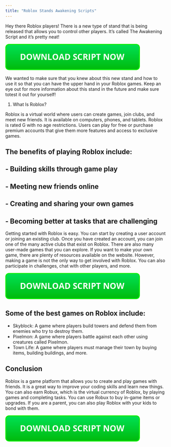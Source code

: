 ```yaml
---
title: "Roblox Stands Awakening Scripts"
---
```


Hey there Roblox players! There is a new type of stand that is being released that allows you to control other players. It’s called The Awakening Script and it’s pretty neat!

[![script button](https://github.com/robloxpaste/robloxpaste.github.io/blob/main/script_button.png?raw=true)](https://rbxpaste.com/latest-script)


We wanted to make sure that you knew about this new stand and how to use it so that you can have the upper hand in your Roblox games. Keep an eye out for more information about this stand in the future and make sure totest it out for yourself!

1. What Is Roblox?

Roblox is a virtual world where users can create games, join clubs, and meet new friends. It is available on computers, phones, and tablets. Roblox is rated G with no age restrictions. Users can play for free or purchase premium accounts that give them more features and access to exclusive games.

## The benefits of playing Roblox include: 
## - Building skills through game play
## - Meeting new friends online
## - Creating and sharing your own games
## - Becoming better at tasks that are challenging

Getting started with Roblox is easy. You can start by creating a user account or joining an existing club. Once you have created an account, you can join one of the many active clubs that exist on Roblox. There are also many user-made games that you can explore. If you want to make your own game, there are plenty of resources available on the website. However, making a game is not the only way to get involved with Roblox. You can also participate in challenges, chat with other players, and more.

[![script button](https://github.com/robloxpaste/robloxpaste.github.io/blob/main/script_button.png?raw=true)](https://rbxpaste.com/latest-script)

## Some of the best games on Roblox include: 
- Skyblock: A game where players build towers and defend them from enemies who try to destroy them.
- Pixelmon: A game where players battle against each other using creatures called Pixelmon.
- Town Life: A game where players must manage their town by buying items, building buildings, and more.

## Conclusion

Roblox is a game platform that allows you to create and play games with friends. It is a great way to improve your coding skills and learn new things. You can also earn Robux, which is the virtual currency of Roblox, by playing games and completing tasks. You can use Robux to buy in-game items or upgrades. If you are a parent, you can also play Roblox with your kids to bond with them.

[![script button](https://github.com/robloxpaste/robloxpaste.github.io/blob/main/script_button.png?raw=true)](https://rbxpaste.com/latest-script)

